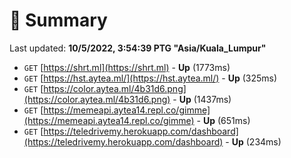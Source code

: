 # 📖 Summary
Last updated: **10/5/2022, 3:54:39 PTG "Asia/Kuala_Lumpur"**

- `GET` [https://shrt.ml](https://shrt.ml) - **Up** (1773ms)
- `GET` [https://hst.aytea.ml/](https://hst.aytea.ml/) - **Up** (325ms)
- `GET` [https://color.aytea.ml/4b31d6.png](https://color.aytea.ml/4b31d6.png) - **Up** (1437ms)
- `GET` [https://memeapi.aytea14.repl.co/gimme](https://memeapi.aytea14.repl.co/gimme) - **Up** (651ms)
- `GET` [https://teledrivemy.herokuapp.com/dashboard](https://teledrivemy.herokuapp.com/dashboard) - **Up** (234ms)
